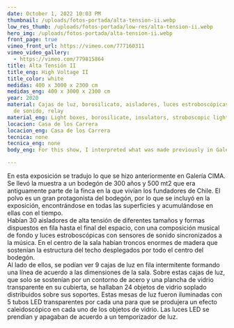 ```yaml
---
date: October 1, 2022 10:03 PM
thumbnail: /uploads/fotos-portada/alta-tension-ii.webp
low_res_thumb: /uploads/fotos-portada/low-res/alta-tension-ii.webp
hero_img: /uploads/fotos-portada/alta-tension-ii.webp
front_page: true
vimeo_front_url: https://vimeo.com/777160311
vimeo_video_gallery: 
  - https://vimeo.com/779815864
title: Alta Tensión II
title_eng: High Voltage II
title_color: white
medidas: 400 x 3000 x 2300 cm
medidas_eng: 400 x 3000 x 2300 cm
year: 2020
material: Cajas de luz, borosilicato, aisladores, luces estroboscópicas, sistema
  de sonido, relay
material_eng: Light boxes, borosilicate, insulators, stroboscopic lights, sound system, relay
locacion: Casa de los Carrera
locacion_eng: Casa de los Carrera
tecnica: none
tecnica_eng: none
body_eng: For this show, I interpreted what was made previously in Galería CIMA. The exhibition was relocated to a 300 year old 500 mt2 cellar that was formerly part of the estate in which the founding fathers of Chile lived.  Dust is a great lead player in this cellar, therefore included in this show, remaining on every surface and building up on it with time. There were 30 high voltage insulators of different shapes and forms arranged in a row till the end of the exhibition space, with a musical composition as a background and stroboscopic lights with sound sensors synchronized to the music.  In the center of the room, there were huge trunks of wood holding the roof structure displayed throughout the center of the entire cellar. Beside them, you could see 9 light boxes in an intermittent row, forming a line according to the cellars dimensions. Over these light boxes, that were only supported by an outline of steel profiles and clear glass sheets on their surfaces, there were 24 abstract blown glass objects distributed throughout their supports. These light boxes were lit with 5 transparent LED light tubes per each box so that each one produced a sort of kaleidoscopic effect in each glass object. The LED lights turned on and off as defined by a light timer.

---
```

En esta exposición se tradujo lo que se hizo anteriormente en Galería CIMA. Se llevó la muestra a un bodegón de 300 años y 500 mt2 que era antiguamente parte de la finca en la que vivían los fundadores de Chile.  El polvo es un gran protagonista del bodegón, por lo que se incluyó en la exposición, encontrándose en todas las superficies y acumulándose en ellas con el tiempo.  
Habían 30 aisladores de alta tensión de diferentes tamaños y formas dispuestos en fila hasta el final del espacio, con una composición musical de fondo y luces estroboscópicas con sensores de sonido sincronizados a la música. En el centro de la sala habían troncos enormes de madera que sostenían la estructura del techo desplegados por todo el centro del bodegón.  
Al lado de ellos, se podían ver 9 cajas de luz en fila intermitente formando una línea de acuerdo a las dimensiones de la sala.  Sobre estas cajas de luz, que solo se sostenían por un contorno de acero y una plancha de vidrio transparente en su cubierta, se hallaban 24 objetos de vidrio soplado distribuidos sobre sus soportes.  Estas mesas de luz fueron iluminadas con 5 tubos LED transparentes por cada una para que se produjera un efecto caleidoscópico en cada uno de los objetos de vidrio.  Las luces LED se prendían y apagaban de acuerdo a un temporizador de luz.